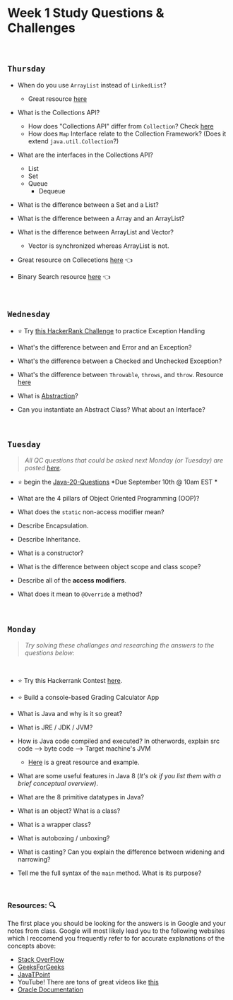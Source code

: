 # Week 1 Study Questions & Challenges

<br>

## `Thursday`
- When do you use `ArrayList` instead of `LinkedList`?
   - Great resource [here](https://stackoverflow.com/questions/322715/when-to-use-linkedlist-over-arraylist-in-java)
- What is the Collections API?
   - How does "Collections API" differ from `Collection`? Check [here](https://www.tutorialspoint.com/difference-between-collection-and-collections-in-java#:~:text=Collection%20framework%20contains%20multiple%20wrapper,Hashtable%2C%20collection%20interfaces%20and%20etc.&text=Java%20util%20collection%20%2D%20It%20contains,%2C%20queue%20%2C%20List%20and%20etc.)
   - How does `Map` Interface relate to the Collection Framework? (Does it extend `java.util.Collection`?)

- What are the interfaces in the Collections API?
   - List
   - Set
   - Queue
      - Dequeue

- What is the difference between a Set and a List?

- What is the difference between a Array and an ArrayList?

- What is the difference between ArrayList and Vector?
   - Vector is synchronized whereas ArrayList is not. 

- Great resource on Collecetions [here](https://www.javatpoint.com/collections-in-java) 👈
   
- Binary Search resource [here](https://www.geeksforgeeks.org/binary-search/) 👈


<br>

## `Wednesday`
- :star: Try [this HackerRank Challenge](https://www.hackerrank.com/210823-enterprise-hr2) to practice Exception Handling

- What's the difference between and Error and an Exception?

- What's the difference between a Checked and Unchecked Exception?

- What's the difference between `Throwable`, `throws`, and `throw`. Resource [here](https://stackoverflow.com/questions/3940213/exception-handling-throw-throws-and-throwable#:~:text=throws%20%3A%20a%20method%20signature%20token,be%20thrown%20(and%20caught).)

- What is [Abstraction](https://www.w3schools.com/java/java_abstract.asp)?

- Can you instantiate an Abstract Class? What about an Interface?

<br>

## `Tuesday`
> *All QC questions that could be asked next Monday (or Tuesday) are posted [here](https://github.com/210823-Enterprise/demos/blob/main/week1/qc-questions.md).*

- :star: begin the [Java-20-Questions](https://classroom.github.com/a/zNfqeiJQ) *Due September 10th @ 10am EST *

- What are the 4 pillars of Object Oriented Programming (OOP)?

- What does the `static` non-access modifier mean?

- Describe Encapsulation.

- Describe Inheritance.

- What is a constructor?

- What is the difference between object scope and class scope?

- Describe all of the **access modifiers**.

- What does it mean to `@Override` a method?


<br>

## `Monday`
> *Try solving these challanges and researching the answers to the questions below:*

<br>

- :star: Try this Hackerrank Contest [here](https://www.hackerrank.com/210823-enterprise-hr1). 
- :star: Build a console-based Grading Calculator App

- What is Java and why is it so great?

- What is JRE / JDK / JVM?
   
- How is Java code compiled and executed? In otherwords, explain src code --> byte code --> Target machine's JVM

   - [Here](https://www.dummies.com/programming/java/what-is-a-java-virtual-machine/#:~:text=Generally%2C%20computers%20don't%20execute,in%20a%20slightly%20different%20way.) is a great resource and example.

- What are some useful features in Java 8 (*It's ok if you list them with a brief conceptual overview)*.

- What are the 8 primitive datatypes in Java?

- What is an object?  What is a class?

- What is a wrapper class?

- What is autoboxing / unboxing?

- What is casting? Can you explain the difference between widening and narrowing?

- Tell me the full syntax of the `main` method. What is its purpose?

<br>

### Resources: :mag:
The first place you should be looking for the answers is in Google and your notes from class. Google will most likely lead you to the following websites which I reccomend you frequently refer to for accurate explanations of the concepts above:

- [Stack OverFlow](https://stackoverflow.com/)
- [GeeksForGeeks](https://www.geeksforgeeks.org/)
- [JavaTPoint](https://www.javatpoint.com/)
- YouTube! There are tons of great videos like [this](https://www.youtube.com/watch?v=tppI4lJDnY4)
- [Oracle Documentation](https://docs.oracle.com/javase/8/docs/)


